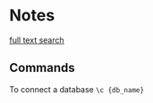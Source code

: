 # Notes

[full text search](https://www.digitalocean.com/community/tutorials/how-to-use-full-text-search-in-postgresql-on-ubuntu-16-04)

## Commands

To connect a database `\c {db_name}`
